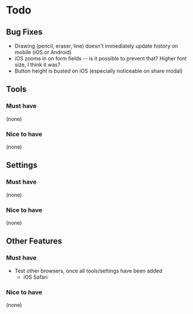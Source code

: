 # Todo

## Bug Fixes
- Drawing (pencil, eraser, line) doesn't immediately update history on mobile (iOS or Android)
- iOS zooms in on form fields -- is it possible to prevent that? Higher font size, I think it was?
- Button height is busted on iOS (especially noticeable on share modal)


## Tools

### Must have
(none)

### Nice to have
(none)


## Settings

### Must have
(none)

### Nice to have
(none)


## Other Features

### Must have
- Test other browsers, once all tools/settings have been added
	- iOS Safari

### Nice to have
(none)